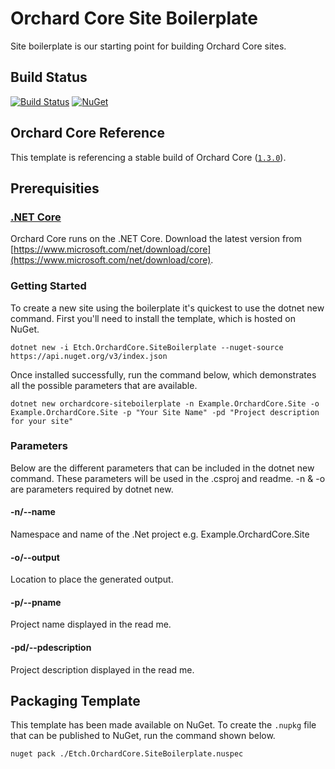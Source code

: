 # Orchard Core Site Boilerplate

Site boilerplate is our starting point for building Orchard Core sites.

## Build Status

[![Build Status](https://secure.travis-ci.org/EtchUK/Etch.OrchardCore.SiteBoilerplate.png?branch=master)](http://travis-ci.org/EtchUK/Etch.OrchardCore.SiteBoilerplate) [![NuGet](https://img.shields.io/nuget/v/Etch.OrchardCore.SiteBoilerplate.svg)](https://www.nuget.org/packages/Etch.OrchardCore.SiteBoilerplate)

## Orchard Core Reference

This template is referencing a stable build of Orchard Core ([`1.3.0`](https://www.nuget.org/packages/OrchardCore.Module.Targets/1.3.0)).

## Prerequisities

### [.NET Core](https://docs.microsoft.com/en-us/dotnet/core/)

Orchard Core runs on the .NET Core. Download the latest version from [https://www.microsoft.com/net/download/core](https://www.microsoft.com/net/download/core).

### Getting Started

To create a new site using the boilerplate it's quickest to use the dotnet new command. First you'll need to install the template, which is hosted on NuGet.

```
dotnet new -i Etch.OrchardCore.SiteBoilerplate --nuget-source https://api.nuget.org/v3/index.json
```

Once installed successfully, run the command below, which demonstrates all the possible parameters that are available.

```
dotnet new orchardcore-siteboilerplate -n Example.OrchardCore.Site -o Example.OrchardCore.Site -p "Your Site Name" -pd "Project description for your site"
```

### Parameters

Below are the different parameters that can be included in the dotnet new command. These parameters will be used in the .csproj and readme. -n & -o are parameters required by dotnet new.

#### -n/--name

Namespace and name of the .Net project e.g. Example.OrchardCore.Site

#### -o/--output

Location to place the generated output.

#### -p/--pname

Project name displayed in the read me.

#### -pd/--pdescription

Project description displayed in the read me.

## Packaging Template

This template has been made available on NuGet. To create the `.nupkg` file that can be published to NuGet, run the command shown below.

    nuget pack ./Etch.OrchardCore.SiteBoilerplate.nuspec
